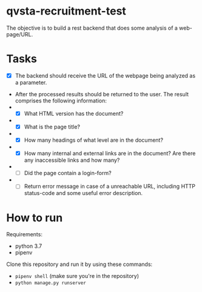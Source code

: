 # qvsta-recruitment-test
The objective is to build a rest backend that does some analysis of a web-page/URL.

# Tasks
- [x] The backend should receive the URL of the webpage being analyzed as a parameter. 
- After the processed results should be returned to the user. The result comprises the following information:
- - [x] What HTML version has the document?
- - [x] What is the page title?
- - [x] How many headings of what level are in the document?
- - [x] How many internal and external links are in the document? Are there any inaccessible links and how many?
- - [ ] Did the page contain a login-form?
- - [ ] Return error message in case of a unreachable URL, including HTTP status-code and some useful error description.

# How to run
Requirements:
- python 3.7
- pipenv

Clone this repository and run it by using these commands:
- `pipenv shell` (make sure you're in the repository)
- `python manage.py runserver`
